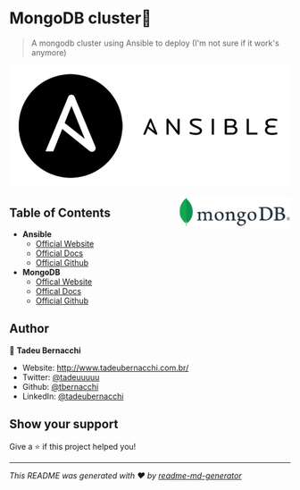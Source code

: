 <h1 align="">MongoDB cluster👋</h1>
<p>
</p>

> A mongodb cluster using Ansible to deploy (I'm not sure if it work's anymore)

![Ansible](/.github/assets/img/ansible-logo.png)

<div align=>
	<img align="right" width="200px" src=/.github/assets/img/mongologo.png>
</div> 

## Table of Contents

* **Ansible**  
  * [Official Website](https://www.ansible.com/)
  * [Official Docs](https://docs.ansible.com/ansible/latest/)
  * [Official Github](https://github.com/ansible/ansible)
* **MongoDB**
  * [Offical Website](https://www.mongodb.com/)
  * [Offical Docs](https://docs.mongodb.com/guides/)
  * [Official Github](https://github.com/mongodb/mongo)

## Author

👤 **Tadeu Bernacchi**

* Website: http://www.tadeubernacchi.com.br/
* Twitter: [@tadeuuuuu](https://twitter.com/tadeuuuuu)
* Github: [@tbernacchi](https://github.com/tbernacchi)
* LinkedIn: [@tadeubernacchi](https://linkedin.com/in/tadeubernacchi)

## Show your support

Give a ⭐️ if this project helped you!

***
_This README was generated with ❤️ by [readme-md-generator](https://github.com/kefranabg/readme-md-generator)_
